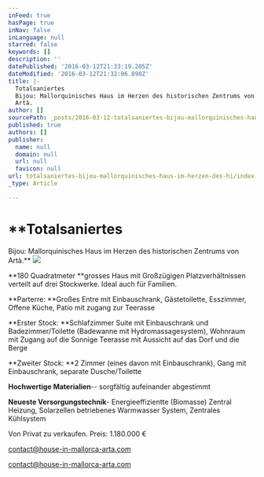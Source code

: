 ```yaml
---
inFeed: true
hasPage: true
inNav: false
inLanguage: null
starred: false
keywords: []
description: ''
datePublished: '2016-03-12T21:33:19.205Z'
dateModified: '2016-03-12T21:32:06.890Z'
title: |-
  Totalsaniertes
  Bijou: Mallorquinisches Haus im Herzen des historischen Zentrums von
  Artà.
author: []
sourcePath: _posts/2016-03-12-totalsaniertes-bijou-mallorquinisches-haus-im-herzen-des-hi.md
published: true
authors: []
publisher:
  name: null
  domain: null
  url: null
  favicon: null
url: totalsaniertes-bijou-mallorquinisches-haus-im-herzen-des-hi/index.html
_type: Article

---
```

# **Totalsaniertes
Bijou: Mallorquinisches Haus im Herzen des historischen Zentrums von
Artà.**
![](https://the-grid-user-content.s3-us-west-2.amazonaws.com/00b4fd42-0c05-47c9-a1a4-acff8f3dc92e.jpg)

**180
Quadratmeter **grosses
Haus mit Großzügigen Platzverhältnissen verteilt auf drei Stockwerke. Ideal auch für Familien.

**Parterre: **Großes Entre mit Einbauschrank, Gästetoilette, Esszimmer,  Offene
Küche, Patio mit zugang zur Teerasse

**Erster
Stock: **Schlafzimmer Suite mit Einbauschrank und Badezimmer/Toilette
(Badewanne
mit Hydromassagesystem),
Wohnraum mit Zugang auf die Sonnige Teerasse mit Aussicht auf das Dorf und die Berge

**Zweiter
Stock: **2 Zimmer (eines davon mit Einbauschrank), Gang mit Einbauschrank,
separate Dusche/Toilette

**Hochwertige
Materialien**-- sorgfältig aufeinander abgestimmt

**Neueste
Versorgungstechnik**- Energieeffizientte (Biomasse)
Zentral Heizung, Solarzellen betriebenes Warmwasser System, Zentrales
Kühlsystem 

Von Privat zu verkaufen. Preis: 1.180.000 € 

contact@house-in-mallorca-arta.com

contact@house-in-mallorca-arta.com